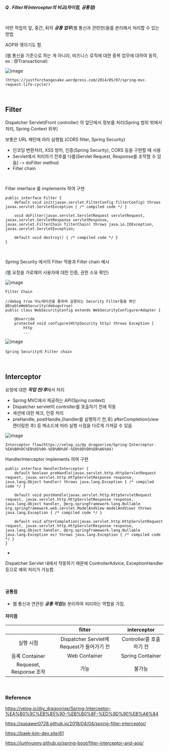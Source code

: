 
***Q . Filter와 Interceptor의 비교(차이점, 공통점)***


<br>


어떤 작업의 앞, 중간, 뒤의 ***공통 업무***(웹 통신과 관련한)들를 분리해서 처리할 수 있는 방법

AOP와 엮이기도 함.

(웹 통신을 기준으로 하는 게 아니라, 비즈니스 로직에 대한 중복 업무에 대하여 동작, ex : @Transactional)




![image](https://user-images.githubusercontent.com/72663337/170065702-cdd8a7e2-fa72-441b-b52c-da22744efc64.png)


`(https://justforchangesake.wordpress.com/2014/05/07/spring-mvc-request-life-cycle/)`



<br>

## Filter

Dispatcher Servlet(Front controller) 의 앞단에서 정보를 처리(Spring 범위 밖에서 처리, Spring Context 외부)

보통은 URL 패턴에 따라 실행됨.(CORS filter, Spring Security) 



- 인코딩 변환처리, XSS 방어, 인증(Spring Security), CORS 등을 구현할 때 사용
- Servlet에서 처리하기 전후를 다룸(Servlet Request, Response를 조작할 수 있음) -> doFilter method
- Filter chain

<br>


Filter interface 를 implements 하여 구현


```
public interface Filter {
    default void init(javax.servlet.FilterConfig filterConfig) throws javax.servlet.ServletException { /* compiled code */ }

    void doFilter(javax.servlet.ServletRequest servletRequest, javax.servlet.ServletResponse servletResponse, javax.servlet.FilterChain filterChain) throws java.io.IOException, javax.servlet.ServletException;

    default void destroy() { /* compiled code */ }
}
```

<br>


Spring Security 에서의 Filter 적용과 Filter chain 예시

(웹 요청을 가로채어 사용자에 대한 인증, 권한 소유 확인)

![image](https://user-images.githubusercontent.com/72663337/170066497-762f62af-ac2e-4c23-9057-a276627fd992.png)

`Filter Chain`


```
//debug true 어노테이션을 통하여 실행되는 Security Filter들을 확인
@EnableWebSecurity(debug=true)
public class WebSecurityConfig extends WebSecurityConfigurerAdapter {

    @Override
    protected void configure(HttpSecurity http) throws Exception {
		http
        ...

```




![image](https://user-images.githubusercontent.com/72663337/170066658-3e92b187-31d5-43e4-81d9-b24ec46536fd.png)





`Spring Security의 Filter chain`


<br>



## Interceptor
요청에 대한 ***작업 전/후***에서 처리

- Spring MVC에서 제공하는 API(Spring context)
- Dispatcher servlet이 controller를 호출하기 전에 작동
- 세션에 대한 체크, 인증 처리
- preHandle, postHandle,(handler를 실행하기 전,후) afterCompletion(view 랜더링한 후) 등 메소드에 따라 실행 시점을 다르게 가져갈 수 있음


![image](https://user-images.githubusercontent.com/72663337/170066825-f20d1f5f-f827-4f6a-a44d-f91c29f7caff.png)



`Interceptor flow(https://velog.io/@y_dragonrise/Spring-Interceptor-%EA%B0%9C%EB%85%90-%EB%B0%8F-%ED%9D%90%EB%A6%84)`


HandlerInterceptor implements 하여 구현


```
public interface HandlerInterceptor {
    default boolean preHandle(javax.servlet.http.HttpServletRequest request, javax.servlet.http.HttpServletResponse response, java.lang.Object handler) throws java.lang.Exception { /* compiled code */ }

    default void postHandle(javax.servlet.http.HttpServletRequest request, javax.servlet.http.HttpServletResponse response, java.lang.Object handler, @org.springframework.lang.Nullable org.springframework.web.servlet.ModelAndView modelAndView) throws java.lang.Exception { /* compiled code */ }

    default void afterCompletion(javax.servlet.http.HttpServletRequest request, javax.servlet.http.HttpServletResponse response, java.lang.Object handler, @org.springframework.lang.Nullable java.lang.Exception ex) throws java.lang.Exception { /* compiled code */ }
}

```



 +

Dispatcher Servlet 내에서 작동하기 때문에 ControllerAdvice, ExceptionHandler등으로 예외 처리가 가능함.






<br>


#### 공통점
- 웹 통신과 연관된 ***공통 작업***을 분리하여 처리하는 역할을 가짐.




#### 차이점

| 	|filter|interceptor|
|:---:|:---:|:---:|
|실행 시점	|Dispatcher Servlet에 Request가 들어가기 전|	Controller를 호출하기 전|
|등록 Container	|Web Container	|Spring Container|
|Requeset, Response 조작|	가능|	불가능|








<br>

### Reference



https://velog.io/@y_dragonrise/Spring-Interceptor-%EA%B0%9C%EB%85%90-%EB%B0%8F-%ED%9D%90%EB%A6%84


https://supawer0728.github.io/2018/04/04/spring-filter-interceptor/


https://baek-kim-dev.site/61


https://junhyunny.github.io/spring-boot/filter-interceptor-and-aop/

